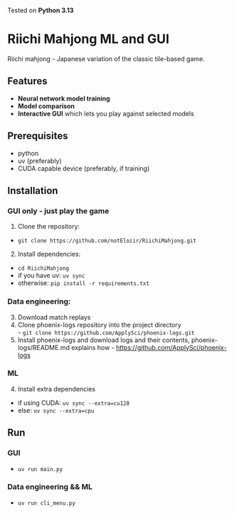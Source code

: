 Tested on **Python 3.13**

# Riichi Mahjong ML and GUI

Riichi mahjong - Japanese variation of the classic tile-based game.

## Features

- **Neural network model training**
- **Model comparison**
- **Interactive GUI** which lets you play against selected models

## Prerequisites
- python  
- uv (preferably)  
- CUDA capable device (preferably, if training)

## Installation

### GUI only - just play the game

1. Clone the repository:  
- `git clone https://github.com/notEloiir/RiichiMahjong.git`
   
2. Install dependencies:
- `cd RiichiMahjong`
- if you have uv: `uv sync`
- otherwise: `pip install -r requirements.txt`

### Data engineering:

3. Download match replays
  1. Clone phoenix-logs repository into the project directory  
    - `git clone https://github.com/ApplySci/phoenix-logs.git`  
  2. Install phoenix-logs and download logs and their contents, phoenix-logs/README.md explains how
    - https://github.com/ApplySci/phoenix-logs

### ML  

4. Install extra dependencies
  - if using CUDA: `uv sync --extra=cu128`
  - else: `uv sync --extra=cpu`

## Run

### GUI

- `uv run main.py`

### Data engineering && ML  

- `uv run cli_menu.py`

